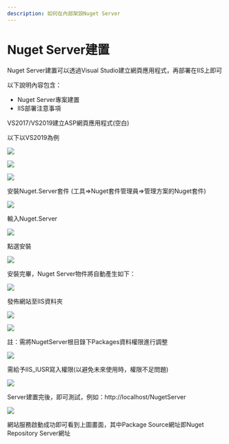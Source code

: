 ```yaml
---
description: 如何在內部架設Nuget Server
---
```


# Nuget Server建置

Nuget Server建置可以透過Visual Studio建立網頁應用程式，再部署在IIS上即可

以下說明內容包含：

* Nuget Server專案建置
* IIS部署注意事項

VS2017/VS2019建立ASP網頁應用程式\(空白\)

以下以VS2019為例

![](../../.gitbook/assets/image%20%2876%29.png)

![](../../.gitbook/assets/image%20%28489%29.png)

![](../../.gitbook/assets/image%20%28325%29.png)

安裝Nuget.Server套件 \(工具=&gt;Nuget套件管理員=&gt;管理方案的Nuget套件\)

![](../../.gitbook/assets/image%20%28370%29.png)

輸入Nuget.Server

![](../../.gitbook/assets/image%20%28303%29.png)

點選安裝

![](../../.gitbook/assets/image%20%28453%29.png)

安裝完畢，Nuget Server物件將自動產生如下：

![](../../.gitbook/assets/image%20%28210%29.png)

發佈網站至IIS資料夾

![](../../.gitbook/assets/image%20%2880%29.png)

![](../../.gitbook/assets/image%20%28463%29.png)

註：需將NugetServer根目錄下Packages資料權限進行調整

![](../../.gitbook/assets/image%20%28130%29.png)

需給予IIS\_IUSR寫入權限\(以避免未來使用時，權限不足問題\)

![](../../.gitbook/assets/image%20%2848%29.png)

Server建置完後，即可測試，例如：http://localhost/NugetServer

![](../../.gitbook/assets/image%20%281%29.png)

網站服務啟動成功即可看到上圖畫面，其中Package Source網址即Nuget Repository Server網址

